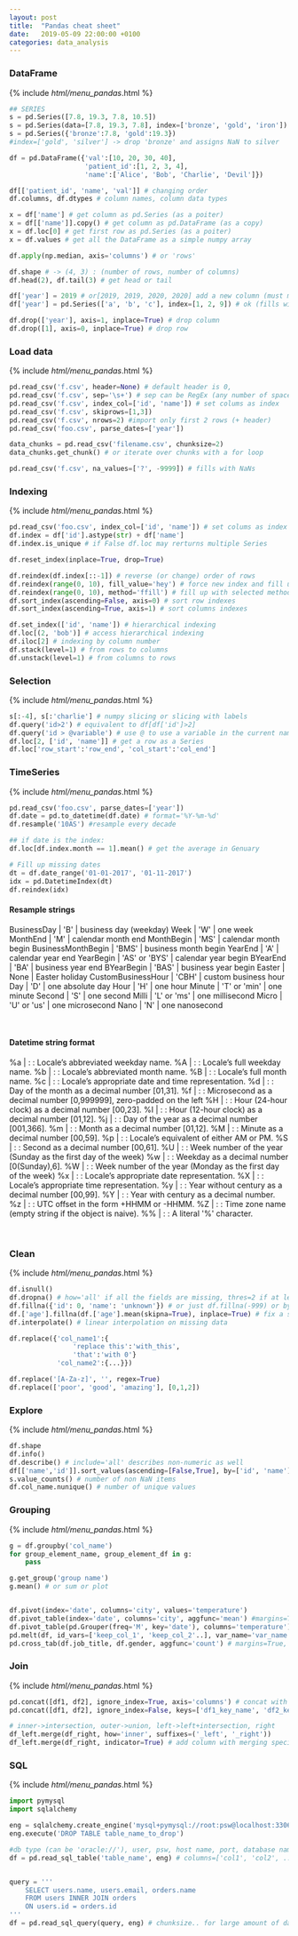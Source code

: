 ```yaml
---
layout: post
title:  "Pandas cheat sheet"
date:   2019-05-09 22:00:00 +0100
categories: data_analysis
---
```




### DataFrame
{% include _html/menu_pandas_.html %}
```python
## SERIES
s = pd.Series([7.8, 19.3, 7.8, 10.5])
s = pd.Series(data=[7.8, 19.3, 7.8], index=['bronze', 'gold', 'iron'])
s = pd.Series({'bronze':7.8, 'gold':19.3})
#index=['gold', 'silver'] -> drop 'bronze' and assigns NaN to silver
```

```python
df = pd.DataFrame({'val':[10, 20, 30, 40],
                   'patient_id':[1, 2, 3, 4],
                   'name':['Alice', 'Bob', 'Charlie', 'Devil']})

df[['patient_id', 'name', 'val']] # changing order
df.columns, df.dtypes # column names, column data types

x = df['name'] # get column as pd.Series (as a poiter)
x = df[['name']].copy() # get column as pd.DataFrame (as a copy)
x = df.loc[0] # get first row as pd.Series (as a poiter)
x = df.values # get all the DataFrame as a simple numpy array

df.apply(np.median, axis='columns') # or 'rows'

df.shape # -> (4, 3) : (number of rows, number of columns)
df.head(2), df.tail(3) # get head or tail

df['year'] = 2019 # or[2019, 2019, 2020, 2020] add a new column (must match len)
df['year'] = pd.Series(['a', 'b', 'c'], index=[1, 2, 9]) # ok (fills with NaN and 'c' is dropped)

df.drop(['year'], axis=1, inplace=True) # drop column
df.drop([1], axis=0, inplace=True) # drop row
```

### Load data
{% include _html/menu_pandas_.html %}
```python
pd.read_csv('f.csv', header=None) # default header is 0, 
pd.read_csv('f.csv', sep='\s+') # sep can be RegEx (any number of spaces)
pd.read_csv('f.csv', index_col=['id', 'name']) # set colums as index
pd.read_csv('f.csv', skiprows=[1,3])
pd.read_csv('f.csv', nrows=2) #import only first 2 rows (+ header)
pd.read_csv('foo.csv', parse_dates=['year'])

data_chunks = pd.read_csv('filename.csv', chunksize=2)
data_chunks.get_chunk() # or iterate over chunks with a for loop

pd.read_csv('f.csv', na_values=['?', -9999]) # fills with NaNs
```

### Indexing
{% include _html/menu_pandas_.html %}
```python
pd.read_csv('foo.csv', index_col=['id', 'name']) # set colums as index
df.index = df['id'].astype(str) + df['name']
df.index.is_unique # if False df.loc may rerturns multiple Series

df.reset_index(inplace=True, drop=True)

df.reindex(df.index[::-1]) # reverse (or change) order of rows
df.reindex(range(0, 10), fill_value='hey') # force new index and fill up missings
df.reindex(range(0, 10), method='ffill') # fill up with selected method
df.sort_index(ascending=False, axis=0) # sort row indexes
df.sort_index(ascending=True, axis=1) # sort columns indexes

df.set_index(['id', 'name']) # hierarchical indexing
df.loc[(2, 'bob')] # access hierarchical indexing
df.iloc[2] # indexing by column number
df.stack(level=1) # from rows to columns
df.unstack(level=1) # from columns to rows
```

### Selection
{% include _html/menu_pandas_.html %}
```python
s[:-4], s[:'charlie'] # numpy slicing or slicing with labels
df.query('id>2') # equivalent to df[df['id']>2]
df.query('id > @variable') # use @ to use a variable in the current namespace
df.loc[2, ['id', 'name']] # get a row as a Series
df.loc['row_start':'row_end', 'col_start':'col_end']
```



### TimeSeries
{% include _html/menu_pandas_.html %}
```python
pd.read_csv('foo.csv', parse_dates=['year'])
df.date = pd.to_datetime(df.date) # format='%Y-%m-%d'
df.resample('10AS') #resample every decade

## if date is the index:
df.loc[df.index.month == 1].mean() # get the average in Genuary

# Fill up missing dates
dt = df.date_range('01-01-2017', '01-11-2017')
idx = pd.DatetimeIndex(dt)
df.reindex(idx)

```
#### Resample strings

BusinessDay | 'B' | business day (weekday)
Week | 'W' | one week
MonthEnd | 'M' | calendar month end
MonthBegin | 'MS' | calendar month begin
BusinessMonthBegin | 'BMS' | business month begin
YearEnd | 'A' | calendar year end
YearBegin | 'AS' or 'BYS' | calendar year begin
BYearEnd | 'BA' | business year end
BYearBegin | 'BAS' | business year begin
Easter | None | Easter holiday
CustomBusinessHour | 'CBH' | custom business hour
Day | 'D' | one absolute day
Hour | 'H' | one hour
Minute | 'T' or 'min' | one minute
Second | 'S' | one second
Milli | 'L' or 'ms' | one millisecond
Micro | 'U' or 'us' | one microsecond
Nano | 'N' | one nanosecond

<br>

#### Datetime string format

%a |  : : Locale’s abbreviated weekday name.
%A |  : : Locale’s full weekday name.
%b |  : : Locale’s abbreviated month name.
%B |  : : Locale’s full month name.
%c |  : : Locale’s appropriate date and time representation.
%d |  : : Day of the month as a decimal number [01,31].
%f |  : : Microsecond as a decimal number [0,999999], zero-padded on the left
%H |  : : Hour (24-hour clock) as a decimal number [00,23].
%I |  : : Hour (12-hour clock) as a decimal number [01,12].
%j |  : : Day of the year as a decimal number [001,366].
%m |  : : Month as a decimal number [01,12].
%M |  : : Minute as a decimal number [00,59].
%p |  : : Locale’s equivalent of either AM or PM.
%S |  : : Second as a decimal number [00,61].
%U |  : : Week number of the year (Sunday as the first day of the week)
%w |  : : Weekday as a decimal number [0(Sunday),6].
%W |  : : Week number of the year (Monday as the first day of the week)
%x |  : : Locale’s appropriate date representation.
%X |  : : Locale’s appropriate time representation.
%y |  : : Year without century as a decimal number [00,99].
%Y |  : : Year with century as a decimal number.
%z |  : : UTC offset in the form +HHMM or -HHMM.
%Z |  : : Time zone name (empty string if the object is naive).
%% |  : : A literal '%' character.

<br>

### Clean
{% include _html/menu_pandas_.html %}
```python
df.isnull()
df.dropna() # how='all' if all the fields are missing, thres=2 if at least two good
df.fillna({'id': 0, 'name': 'unknown'}) # or just df.fillna(-999) or by interpolation method='bfill'
df.['age'].fillna(df.['age'].mean(skipna=True), inplace=True) # fix a signle column
df.interpolate() # linear interpolation on missing data

df.replace({'col_name1':{
                'replace this':'with_this',
                'that':'with 0'}
            'col_name2':{...}})

df.replace('[A-Za-z]', '', regex=True)
df.replace(['poor', 'good', 'amazing'], [0,1,2])
```

### Explore
{% include _html/menu_pandas_.html %}
```python
df.shape
df.info()
df.describe() # include='all' describes non-numeric as well
df[['name','id']].sort_values(ascending=[False,True], by=['id', 'name'])
s.value_counts() # number of non NaN items
df.col_name.nunique() # number of unique values

```

### Grouping
{% include _html/menu_pandas_.html %}
```python
g = df.groupby('col_name')
for group_element_name, group_element_df in g:
    pass

g.get_group('group name')
g.mean() # or sum or plot 


df.pivot(index='date', columns='city', values='temperature')
df.pivot_table(index='date', columns='city', aggfunc='mean') #margins=True
df.pivot_table(pd.Grouper(freq='M', key='date'), columns='temperature')
pd.melt(df, id_vars=['keep_col_1', 'keep_col_2'..], var_name='var_name', value_name='value_name')
pd.cross_tab(df.job_title, df.gender, aggfunc='count') # margins=True, normalize='index'
```


### Join
{% include _html/menu_pandas_.html %}
```python
pd.concat([df1, df2], ignore_index=True, axis='columns') # concat with reindexing
pd.concat([df1, df2], ignore_index=False, keys=['df1_key_name', 'df2_key_name']) # concat with reindexing

# inner->intersection, outer->union, left->left+intersection, right
df_left.merge(df_right, how='inner', suffixes=('_left', '_right'))
df_left.merge(df_right, indicator=True) # add column with merging specifications

```

### SQL
{% include _html/menu_pandas_.html %}
```python
import pymysql
import sqlalchemy

eng = sqlalchemy.create_engine('mysql+pymysql://root:psw@localhost:3306/dbname')
eng.execute('DROP TABLE table_name_to_drop')

#db type (can be 'oracle://'), user, psw, host name, port, database name
df = pd.read_sql_table('table_name', eng) # columns=['col1', 'col2', ..]


query = '''
    SELECT users.name, users.email, orders.name
    FROM users INNER JOIN orders
    ON users.id = orders.id
'''
df = pd.read_sql_query(query, eng) # chunksize.. for large amount of data

```



